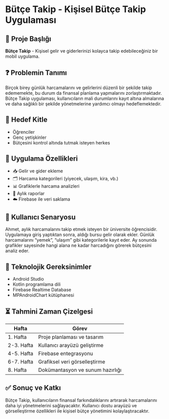 # Bütçe Takip - Kişisel Bütçe Takip Uygulaması

## 📌 Proje Başlığı
**Bütçe Takip** - Kişisel gelir ve giderlerinizi kolayca takip edebileceğiniz bir mobil uygulama.

## ❓ Problemin Tanımı
Birçok birey günlük harcamalarını ve gelirlerini düzenli bir şekilde takip edememekte, bu durum da finansal planlama yapmalarını zorlaştırmaktadır. Bütçe Takip uygulaması, kullanıcıların mali durumlarını kayıt altına almalarına ve daha sağlıklı bir şekilde yönetmelerine yardımcı olmayı hedeflemektedir.

## 🎯 Hedef Kitle
- Öğrenciler
- Genç yetişkinler
- Bütçesini kontrol altında tutmak isteyen herkes

## 🚀 Uygulama Özellikleri
- 📥 Gelir ve gider ekleme
- 🗂️ Harcama kategorileri (yiyecek, ulaşım, kira, vb.)
- 📊 Grafiklerle harcama analizleri
- 📆 Aylık raporlar
- ☁️ Firebase ile veri saklama

## 👤 Kullanıcı Senaryosu
Ahmet, aylık harcamalarını takip etmek isteyen bir üniversite öğrencisidir. Uygulamaya giriş yaptıktan sonra, aldığı bursu gelir olarak ekler. Günlük harcamalarını “yemek”, “ulaşım” gibi kategorilerle kayıt eder. Ay sonunda grafikler sayesinde hangi alana ne kadar harcadığını görerek bütçesini analiz eder.

## 🔧 Teknolojik Gereksinimler
- Android Studio
- Kotlin programlama dili
- Firebase Realtime Database
- MPAndroidChart kütüphanesi

## ⏳ Tahmini Zaman Çizelgesi
| Hafta | Görev |
|-------|-------|
| 1. Hafta | Proje planlaması ve tasarım |
| 2-3. Hafta | Kullanıcı arayüzü geliştirme |
| 4-5. Hafta | Firebase entegrasyonu |
| 6-7. Hafta | Grafiksel veri görselleştirme |
| 8. Hafta | Dokümantasyon ve sunum hazırlığı |

## ✅ Sonuç ve Katkı
Bütçe Takip, kullanıcıların finansal farkındalıklarını artırarak harcamalarını daha iyi yönetmelerini sağlayacaktır. Kullanıcı dostu arayüzü ve görselleştirme özellikleri ile kişisel bütçe yönetimini kolaylaştıracaktır.
